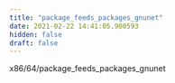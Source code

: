 ```yaml
---
title: "package_feeds_packages_gnunet"
date: 2021-02-22 14:41:05.900593
hidden: false
draft: false
---
```


x86/64/package_feeds_packages_gnunet


